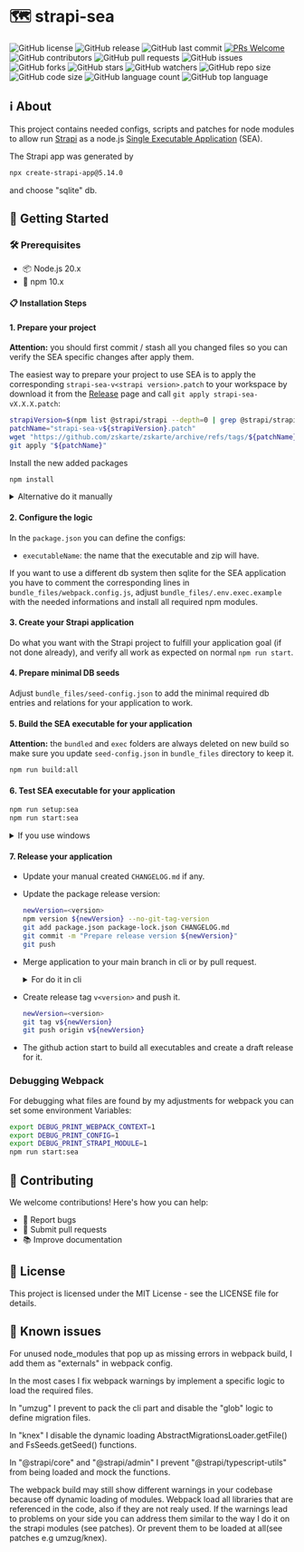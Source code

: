 # 🗺️ strapi-sea

![GitHub license](https://img.shields.io/github/license/swerder/strapi-sea)
![GitHub release](https://img.shields.io/github/v/release/swerder/strapi-sea)
![GitHub last commit](https://img.shields.io/github/last-commit/swerder/strapi-sea)
[![PRs Welcome](https://img.shields.io/badge/PRs-welcome-brightgreen.svg?style=flat-square)](http://makeapullrequest.com)
![GitHub contributors](https://img.shields.io/github/contributors/swerder/strapi-sea)
![GitHub pull requests](https://img.shields.io/github/issues-pr/swerder/strapi-sea)
![GitHub issues](https://img.shields.io/github/issues/swerder/strapi-sea)
![GitHub forks](https://img.shields.io/github/forks/swerder/strapi-sea)
![GitHub stars](https://img.shields.io/github/stars/swerder/strapi-sea)
![GitHub watchers](https://img.shields.io/github/watchers/swerder/strapi-sea)
![GitHub repo size](https://img.shields.io/github/repo-size/swerder/strapi-sea)
![GitHub code size](https://img.shields.io/github/languages/code-size/swerder/strapi-sea)
![GitHub language count](https://img.shields.io/github/languages/count/swerder/strapi-sea)
![GitHub top language](https://img.shields.io/github/languages/top/swerder/strapi-sea)

## ℹ️ About
This project contains needed configs, scripts and patches for node modules to allow run [Strapi](https://github.com/strapi/strapi/) as a node.js [Single Executable Application](https://nodejs.org/docs/latest-v22.x/api/single-executable-applications.html) (SEA).

The Strapi app was generated by
```bash
npx create-strapi-app@5.14.0
```
and choose "sqlite" db.


## 🚀 Getting Started

### 🛠️ Prerequisites

- 📦 Node.js 20.x
- 🔧 npm 10.x

#### 📋 Installation Steps

#### 1. Prepare your project
**Attention:** you should first commit / stash all you changed files so you can verify the SEA specific changes after apply them.

The easiest way to prepare your project to use SEA is to apply the corresponding `strapi-sea-v<strapi version>.patch` to your workspace by download it from the [Release](https://github.com/swerder/strapi-sea/releases) page and call `git apply strapi-sea-vX.X.X.patch`:
```bash
strapiVersion=$(npm list @strapi/strapi --depth=0 | grep @strapi/strapi | awk '{print $2}' | sed 's/@strapi\/strapi@//')
patchName="strapi-sea-v${strapiVersion}.patch"
wget "https://github.com/zskarte/zskarte/archive/refs/tags/${patchName}"
git apply "${patchName}"
```

Install the new added packages
```bash
npm install
```

<details>
<summary>Alternative do it manually</summary>

Copy the files `patches/*, scripts/*, bundle_files/*, src/utils/*, src/server.ts` and the new scripts/configs in package.json to your project.

Install the needed packages
```bash
npm install --save better-sqlite3@11.8.1
npm install --save-dev node-loader null-loader tsx webpack webpack-cli
```
</details>

#### 2. Configure the logic
In the `package.json` you can define the configs:
- `executableName`: the name that the executable and zip will have.

If you want to use a different db system then sqlite for the SEA application you have to comment the corresponding lines in `bundle_files/webpack.config.js`, adjust `bundle_files/.env.exec.example` with the needed informations and install all required npm modules.


#### 3. Create your Strapi application
Do what you want with the Strapi project to fulfill your application goal (if not done already), and verify all work as expected on normal `npm run start`.

#### 4. Prepare minimal DB seeds
Adjust `bundle_files/seed-config.json` to add the minimal required db entries and relations for your application to work.

#### 5. Build the SEA executable for your application
**Attention:** the `bundled` and `exec` folders are always deleted on new build so make sure you update `seed-config.json` in `bundle_files` directory to keep it.
```bash
npm run build:all
```

#### 6. Test SEA executable for your application
```bash
npm run setup:sea
npm run start:sea
```
<details>
<summary>If you use windows</summary>
The start scripts in the package.json only work for unix based systems.
For Windows do:

```cmd
cd exec
startServer.cmd --setup
startServer.cmd
```
</details>

#### 7. Release your application
- Update your manual created `CHANGELOG.md` if any.
- Update the package release version:
    ```bash
    newVersion=<version>
    npm version ${newVersion} --no-git-tag-version
    git add package.json package-lock.json CHANGELOG.md
    git commit -m "Prepare release version ${newVersion}"
    git push
    ```
- Merge application to your main branch in cli or by pull request.
    <details>
    <summary>For do it in cli</summary>

    ```bash
    current_branch=$(git rev-parse --abbrev-ref HEAD)
    git checkout main
    git merge $current_branch
    git push
    ```
    </details>

- Create release tag `v<version>` and push it.
    ```bash
    newVersion=<version>
    git tag v${newVersion}
    git push origin v${newVersion}
    ```

- The github action start to build all executables and create a draft release for it.

### Debugging Webpack

For debugging what files are found by my adjustments for webpack you can set some environment Variables:
```bash
export DEBUG_PRINT_WEBPACK_CONTEXT=1
export DEBUG_PRINT_CONFIG=1
export DEBUG_PRINT_STRAPI_MODULE=1
npm run start:sea
```

## 🤝 Contributing

We welcome contributions! Here's how you can help:
- 🐛 Report bugs
- 🔧 Submit pull requests
- 📚 Improve documentation

## 📝 License

This project is licensed under the MIT License - see the LICENSE file for details.

## 🐛 Known issues

For unused node_modules that pop up as missing errors in webpack build, I add them as "externals" in webpack config.

In the most cases I fix webpack warnings by implement a specific logic to load the required files.

In "umzug" I prevent to pack the cli part and disable the "glob" logic to define migration files.

In "knex" I disable the dynamic loading AbstractMigrationsLoader.getFile() and FsSeeds.getSeed() functions.

In "@strapi/core" and "@strapi/admin" I prevent "@strapi/typescript-utils" from being loaded and mock the functions.

The webpack build may still show different warnings in your codebase because off dynamic loading of modules.
Webpack load all libraries that are referenced in the code, also if they are not realy used.
If the warnings lead to problems on your side you can address them similar to the way I do it on the strapi modules (see patches).
Or prevent them to be loaded at all(see patches e.g umzug/knex).
